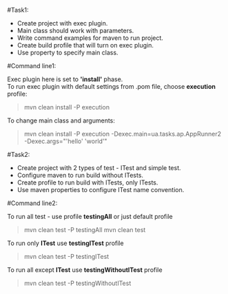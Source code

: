 #Task1:  
  - Create project with exec plugin.  
  - Main class should work with parameters.  
  - Write command examples for maven to run project.  
  - Create build profile that will turn on exec plugin.  
  - Use property to specify main class.
  
#Command line1:  

Exec plugin here is set to <b>'install'</b> phase.  
To run exec plugin with default settings from .pom file, choose <b>execution</b> profile:  
>mvn clean install -P execution  
  
To change main class and arguments:    
>mvn clean install -P execution -Dexec.main=ua.tasks.ap.AppRunner2 -Dexec.args="'hello' 'world'"


#Task2:  
  - Create project with 2 types of test - ITest and simple test.  
  - Configure maven to run build without ITests.  
  - Create profile to run build with ITests, only ITests.  
  - Use maven properties to configure ITest name convention.
  
#Command line2:  

To run all test - use profile <b>testingAll</b> or just default profile
>mvn clean test -P testingAll
>mvn clean test
  
To run only <b>ITest</b> use <b>testingITest</b> profile
>mvn clean test -P testingITest
  
To run all except <b>ITest</b> use <b>testingWithoutITest</b> profile
>mvn clean test -P testingWithoutITest
